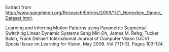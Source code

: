 Extract from http://www.sangminoh.org/Research/Entries/2009/1/21_Honeybee_Dance_Dataset.html.

Learning and Inferring Motion Patterns using Parametric Segmental Switching Linear Dynamic Systems
Sang Min Oh, James M. Rehg, Tucker Balch, Frank Dellaert
International Journal of Computer Vision (IJCV) Special Issue on Learning for Vision, May 2008. Vol.77(1-3). Pages 103-124. 
